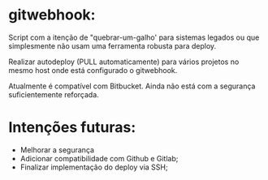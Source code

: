 # gitwebhook:
Script com a itenção de "quebrar-um-galho' para sistemas legados ou que simplesmente não usam uma ferramenta robusta para deploy.

Realizar autodeploy (PULL automaticamente) para vários projetos no mesmo host onde está configurado o gitwebhook.

Atualmente é compatível com Bitbucket.
Ainda não está com a segurança suficientemente reforçada.

# Intenções futuras:

- Melhorar a segurança
- Adicionar compatibilidade com Github e Gitlab;
- Finalizar implementação do deploy via SSH;
